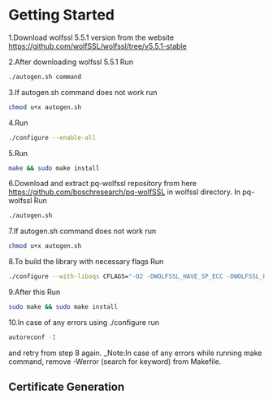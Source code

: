 <div class="oranda-hide">

# Getting Started

</div>

1.Download wolfssl 5.5.1 version from the website <https://github.com/wolfSSL/wolfssl/tree/v5.5.1-stable>

2.After downloading wolfssl 5.5.1 Run 
```bash
./autogen.sh command
```
3.If autogen.sh command does not work run
```bash
chmod u+x autogen.sh
```
4.Run
```bash
./configure --enable-all
```
5.Run 
```bash
make && sudo make install
```
6.Download and extract pq-wolfssl repository from here <https://github.com/boschresearch/pq-wolfSSL> in wolfssl directory.
In pq-wolfssl Run 
```bash
./autogen.sh
```
7.If autogen.sh command does not work run 
```bash
chmod u+x autogen.sh 
```
8.To build the library with necessary flags Run  
```bash
./configure --with-liboqs CFLAGS="-O2 -DWOLFSSL_HAVE_SP_ECC -DWOLFSSL_HAVE_SP_DH -DWC_NO_HARDEN" --enable-tls13 --disable-tlsv12 --disable-oldtls --enable-falcon --enable-dilithium --enable-xmss --enable-sphincs --enable-kyber --enable-keygen --enable-crypttests --disable-rsa --enable-dh --enable-aescbc --disable-poly1305 --disable-chacha --disable-des3 --disable-md5 --disable-sha --disable-sha224 --enable-sha384 --enable-sha512 --enable-sha3 --disable-eccshamir --enable-certreq --enable-certgen --enable-keygen --disable-fastmath --enable-sp-math-all --disable-asm --disable-errorstrings --enable-opensslextra --enable-pwdbased –disable-debug
```
9.After this Run 
```bash
sudo make && sudo make install
```
10.In case of any errors using ./configure run 
```bash
autoreconf -I
```
and retry from step 8 again. 
_Note:In case of any errors while running make command, remove -Werror (search for keyword) from Makefile.


## Certificate Generation


